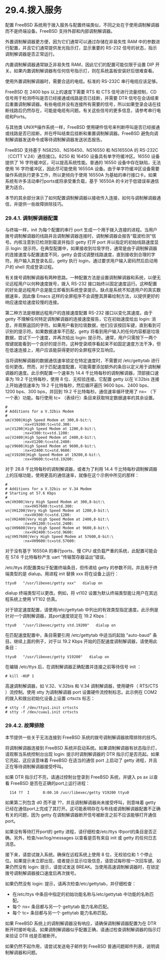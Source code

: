 # 29.4.拨入服务

配置 FreeBSD 系统用于拨入服务与配置终端类似，不同之处在于使用调制解调器而不是终端设备。FreeBSD 支持外部和内部调制解调器。

外置调制解调器更方便，因为它们通常可以通过存储在非易失性 RAM 中的参数进行配置，并且它们通常提供发光指示灯，显示重要的 RS-232 信号的状态，指示调制解调器是否正常运行。

内置调制解调器通常缺乏非易失性 RAM，因此它们的配置可能仅限于设置 DIP 开关。如果内置调制解调器有任何信号指示灯，则在系统盖板安装好后很难查看。

使用外置调制解调器时，需要合适的电缆。标准的 RS-232C 串行电缆应该足够。

FreeBSD 在 2400 bps 以上的速度下需要 RTS 和 CTS 信号进行流量控制，CD 信号用于检测呼叫是否已经接通或线路是否已挂断，并需要 DTR 信号在会话结束后重置调制解调器。有些电缆并没有连接所有需要的信号，所以如果登录会话在挂断线路后仍然存在，可能是电缆有问题。有关这些信号的更多信息，请参考串行电缆和Ports。

与其他类 UNIX®操作系统一样，FreeBSD 使用硬件信号来判断呼叫是否已经接通或线路是否已挂断，并在呼叫结束后挂断和重置调制解调器。FreeBSD 避免向调制解调器发送命令或等待调制解调器发送状态报告。

FreeBSD 支持基于 NS8250、NS16450、NS16550 和 NS16550A 的 RS-232C（CCITT V.24）通信接口。8250 和 16450 设备具有单字符缓冲区。16550 设备提供了 16 字符缓冲区，可以提高系统性能。普通的 16550 设备中存在缺陷，无法使用 16 字符缓冲区，因此尽可能使用 16550A 设备。由于单字符缓冲区设备需要操作系统执行更多工作，所以更倾向于使用 16550A 为基础的串行接口卡。如果系统有许多活动串行ports或将承受重负载，基于 16550A 的卡对于低错误率通信更为适合。

本节的其余部分演示了如何配置调制解调器以接收传入连接，如何与调制解调器通信，并提供一些故障排除技巧。

### 29.4.1. 调制解调器配置

与终端一样，init 为每个配置的串行 port 生成一个用于拨入连接的进程。当用户拨号调制解调器的线路并且调制解调器连接时，调制解调器会报告“载波检测”信号。内核注意到已检测到载波并指示 getty 打开 port 并以指定的初始线路速度显示 login: 提示符。在典型配置中，如果接收到垃圾字符，通常是由于调制解调器的连接速度与配置速度不同，getty 会尝试调整线路速度，直到接收到合理的字符。用户输入其登录名后，getty 执行 login，通过要求用户输入密码然后启动用户的 shell 完成登录过程。

有关拨号调制解调器有两种思路。一种配置方法是设置调制解调器和系统，以便无论远程用户以何种速度拨号，拨入 RS-232 接口始终以固定速度运行。这种配置的好处是远程用户总是能立即看到系统登录提示。缺点是系统不知道用户的真实数据速率，因此像 Emacs 这样的全屏程序不会调整其屏幕绘制方法，以提供更好的响应速度给速度较慢的连接。

第二种方法是根据远程用户的连接速度配置 RS-232 接口以变化其速度。由于 getty 不理解任何特定调制解调器的连接速度报告，它在初始速度给出 login: 消息，并观察返回的字符。如果用户看到垃圾数据，他们应该按回车键，直到看到可识别的提示符。如果数据速率不匹配，getty 将看到用户输入的任何内容都是垃圾数据，尝试下一个速度，并再次给出 login: 提示符。通常，用户只需按下一两个按键就能看到一个良好的提示符。这种登录顺序看起来不如固定速度方法干净，但在低速连接上，用户应该能获得更好的全屏程序交互响应。

当将调制解调器的数据通信速率锁定在特定速度时，不需要对 /etc/gettytab 进行任何更改。然而，对于匹配速度配置，可能需要添加额外的条目以定义用于调制解调器的速度。此示例配置一个速率为 14.4 千比特每秒的调制解调器，顶部接口速率为 19.2 千比特每秒，使用 8 位、无校验连接。它配置 getty 以在 V.32bis 连接上开始通信速率为 19.2 千比特每秒，然后循环遍历 9600 bps、2400 bps、1200 bps、300 bps，并回到 19.2 千比特每秒。通信速率循环使用了 nx= （下一个表）功能。每行使用 tc= （表续行）条目来获取特定数据速率的其余设置。

```
#
# Additions for a V.32bis Modem
#
um|V300|High Speed Modem at 300,8-bit:\
        :nx=V19200:tc=std.300:
un|V1200|High Speed Modem at 1200,8-bit:\
        :nx=V300:tc=std.1200:
uo|V2400|High Speed Modem at 2400,8-bit:\
        :nx=V1200:tc=std.2400:
up|V9600|High Speed Modem at 9600,8-bit:\
        :nx=V2400:tc=std.9600:
uq|V19200|High Speed Modem at 19200,8-bit:\
        :nx=V9600:tc=std.19200:
```

对于 28.8 千比特每秒的调制解调器，或者为了利用 14.4 千比特每秒调制解调器上的压缩功能，使用更高的通信速率，就像在这个示例中所见的那样：

```
#
# Additions for a V.32bis or V.34 Modem
# Starting at 57.6 Kbps
#
vm|VH300|Very High Speed Modem at 300,8-bit:\
        :nx=VH57600:tc=std.300:
vn|VH1200|Very High Speed Modem at 1200,8-bit:\
        :nx=VH300:tc=std.1200:
vo|VH2400|Very High Speed Modem at 2400,8-bit:\
        :nx=VH1200:tc=std.2400:
vp|VH9600|Very High Speed Modem at 9600,8-bit:\
        :nx=VH2400:tc=std.9600:
vq|VH57600|Very High Speed Modem at 57600,8-bit:\
        :nx=VH9600:tc=std.57600:
```

对于没有基于 16550A 的串行ports、慢 CPU 或负载严重的系统，此配置可能会在 57.6 千比特每秒产生 uart ”传输暂存器溢出“错误。

/etc/ttys 的配置类似于配置终端条目，但传递给 getty 的参数不同，并且用于终端类型的是 dialup。用进程 init 替换 xxx 将在设备上运行：

```
ttyu0   "/usr/libexec/getty xxx"   dialup on
```

dialup 终端类型可以更改。例如，将 vt102 设置为默认终端类型能让用户在其远程系统上使用 VT102 仿真。

对于锁定速度配置，请使用/etc/gettytab 中列出的有效类型指定速度。此示例是针对一个调制解调器，其port速度锁定在 19.2 Kbps：

```
ttyu0   "/usr/libexec/getty std.19200"   dialup on
```

在匹配速度配置中，条目需要引用 /etc/gettytab 中适当的起始 "auto-baud" 条目。继续上面的例子，对于以 19.2 Kbps 开始的匹配速度调制解调器，请使用此条目：

```
ttyu0   "/usr/libexec/getty V19200"   dialup on
```

在编辑 /etc/ttys 后，在调制解调器正确配置并连接之前等待信号 init ：

```
# kill -HUP 1
```

高速调制解调器，如 V.32、V.32bis 和 V.34 调制解调器，使用硬件（ RTS/CTS ）流控制。使用 stty 为调制解调器 port 设置硬件流控制标志。此示例在 COM2 的拨入和拨出初始化设备上设置 crtscts 标志：

```
# stty -f /dev/ttyu1.init crtscts
# stty -f /dev/cuau1.init crtscts
```

### 29.4.2. 故障排除

本节提供一些关于无法连接到 FreeBSD 系统的拨号调制解调器故障排除的技巧。

将调制解调器连接到 FreeBSD 系统并启动系统。如果调制解调器有状态指示灯，请观察当系统控制台出现 login: 提示时调制解调器的 DTR 指示灯是否亮起。如果它亮起，这应该意味着 FreeBSD 在适当的通信 port 上启动了 getty 进程，并且正在等待调制解调器接受呼叫。

如果 DTR 指示灯不亮，请通过控制台登录到 FreeBSD 系统，并键入 ps ax 以查看 FreeBSD 是否在正确的port上运行进程：

```
  114 ??  I      0:00.10 /usr/libexec/getty V19200 ttyu0
```

如果第二列包含 d0 而不是 ??，并且调制解调器尚未接受呼叫，则意味着 getty 已经在通信port上完成了其打开。这可能表明存在与布线或调制解调器配置不正确有关的问题，因为 getty 在调制解调器断开信号被断言之前不应该能够打开通信port。

如果没有等待打开port的 getty 进程，请仔细检查/etc/ttys 中port的条目是否正确。另外，检查/var/log/messages 以查看是否有来自 init 或 getty 的任何日志消息。

接下来，请尝试拨入系统。确保在远程系统上使用 8 位，无校验位和 1 个停止位。如果提示未立即出现，或者提示显示垃圾信息，请尝试每秒按一次回车键。如果仍然没有 login: 提示，请尝试发送 BREAK。当使用高速调制解调器时，在锁定拨号调制解调器接口速度后再次拨号。

如果仍然没有 login: 提示，请再次检查/etc/gettytab，并仔细检查：

* 在/etc/ttys 中条目中指定的初始功能名称与/etc/gettytab 中功能的名称匹配。
* 每个 nx= 条目都与另一个 gettytab 能力名称匹配。
* 每个 tc= 条目都与另一个 gettytab 能力名称匹配。

如果 FreeBSD 系统上的调制解调器没有响应，请确保调制解调器配置为在 DTR 断开时接听电话。如果调制解调器似乎配置正确，请通过检查调制解调器的指示灯来验证 DTR 线是否被断开。

如果仍然不起作用，请尝试发送电子邮件到 FreeBSD 普通问题邮件列表，说明调制解调器和问题。
